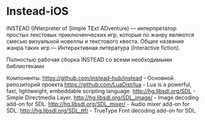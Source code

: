# Instead-iOS

INSTEAD (INterpreter of Simple TExt ADventure) — интерпретатор простых текстовых приключенческих игр, которые по жанру являются смесью визуальной новеллы и текстового квеста. Общее название жанра таких игр — Интерактивная литература (Interactive fiction).

Полностью рабочая сборка INSTEAD со всеми необходимыми библиотеками

Компоненты:
https://github.com/instead-hub/instead - Основной репозиторий проекта 
https://github.com/LuaDist/lua - Lua is a powerful, fast, lightweight, embeddable scripting language.
http://hg.libsdl.org/SDL - Simple Directmedia Layer.
http://hg.libsdl.org/SDL_image/ - Image decoding add-on for SDL.
http://hg.libsdl.org/SDL_mixer/ - Audio mixer add-on for SDL.
http://hg.libsdl.org/SDL_ttf/ - TrueType Font decoding add-on for SDL.

